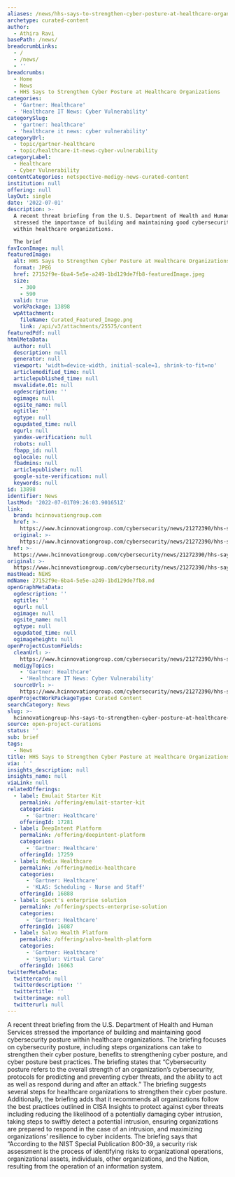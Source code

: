 ```yaml
---
aliases: /news/hhs-says-to-strengthen-cyber-posture-at-healthcare-organizations
archetype: curated-content
author:
  - Athira Ravi
basePath: /news/
breadcrumbLinks:
  - /
  - /news/
  - ''
breadcrumbs:
  - Home
  - News
  - HHS Says to Strengthen Cyber Posture at Healthcare Organizations
categories:
  - 'Gartner: Healthcare'
  - 'Healthcare IT News: Cyber Vulnerability'
categorySlug:
  - 'gartner: healthcare'
  - 'healthcare it news: cyber vulnerability'
categoryUrl:
  - topic/gartner-healthcare
  - topic/healthcare-it-news-cyber-vulnerability
categoryLabel:
  - Healthcare
  - Cyber Vulnerability
contentCategories: netspective-medigy-news-curated-content
institution: null
offering: null
layOut: single
date: '2022-07-01'
description: >-
  A recent threat briefing from the U.S. Department of Health and Human Services
  stressed the importance of building and maintaining good cybersecurity posture
  within healthcare organizations.

  The brief
favIconImage: null
featuredImage:
  alt: HHS Says to Strengthen Cyber Posture at Healthcare Organizations
  format: JPEG
  href: 27152f9e-6ba4-5e5e-a249-1bd129de7fb8-featuredImage.jpeg
  size:
    - 300
    - 590
  valid: true
  workPackage: 13898
  wpAttachment:
    fileName: Curated_Featured_Image.png
    link: /api/v3/attachments/25575/content
featuredPdf: null
htmlMetaData:
  author: null
  description: null
  generator: null
  viewport: 'width=device-width, initial-scale=1, shrink-to-fit=no'
  articlemodified_time: null
  articlepublished_time: null
  msvalidate.01: null
  ogdescription: ''
  ogimage: null
  ogsite_name: null
  ogtitle: ''
  ogtype: null
  ogupdated_time: null
  ogurl: null
  yandex-verification: null
  robots: null
  fbapp_id: null
  oglocale: null
  fbadmins: null
  articlepublisher: null
  google-site-verification: null
  keywords: null
id: 13898
identifier: News
lastMod: '2022-07-01T09:26:03.901651Z'
link:
  brand: hcinnovationgroup.com
  href: >-
    https://www.hcinnovationgroup.com/cybersecurity/news/21272390/hhs-says-strengthen-cyber-posture-at-healthcare-organizations
  original: >-
    https://www.hcinnovationgroup.com/cybersecurity/news/21272390/hhs-says-strengthen-cyber-posture-at-healthcare-organizations
href: >-
  https://www.hcinnovationgroup.com/cybersecurity/news/21272390/hhs-says-strengthen-cyber-posture-at-healthcare-organizations
original: >-
  https://www.hcinnovationgroup.com/cybersecurity/news/21272390/hhs-says-strengthen-cyber-posture-at-healthcare-organizations
mastHead: NEWS
mdName: 27152f9e-6ba4-5e5e-a249-1bd129de7fb8.md
openGraphMetaData:
  ogdescription: ''
  ogtitle: ''
  ogurl: null
  ogimage: null
  ogsite_name: null
  ogtype: null
  ogupdated_time: null
  ogimageheight: null
openProjectCustomFields:
  cleanUrl: >-
    https://www.hcinnovationgroup.com/cybersecurity/news/21272390/hhs-says-strengthen-cyber-posture-at-healthcare-organizations
  medigyTopics:
    - 'Gartner: Healthcare'
    - 'Healthcare IT News: Cyber Vulnerability'
  sourceUrl: >-
    https://www.hcinnovationgroup.com/cybersecurity/news/21272390/hhs-says-strengthen-cyber-posture-at-healthcare-organizations
openProjectWorkPackageType: Curated Content
searchCategory: News
slug: >-
  hcinnovationgroup-hhs-says-to-strengthen-cyber-posture-at-healthcare-organizations
source: open-project-curations
status: ''
sub: brief
tags:
  - News
title: HHS Says to Strengthen Cyber Posture at Healthcare Organizations
via: ' '
insights_description: null
insights_name: null
viaLink: null
relatedOfferings:
  - label: Emulait Starter Kit
    permalink: /offering/emulait-starter-kit
    categories:
      - 'Gartner: Healthcare'
    offeringId: 17281
  - label: DeepIntent Platform
    permalink: /offering/deepintent-platform
    categories:
      - 'Gartner: Healthcare'
    offeringId: 17259
  - label: Medix Healthcare
    permalink: /offering/medix-healthcare
    categories:
      - 'Gartner: Healthcare'
      - 'KLAS: Scheduling - Nurse and Staff'
    offeringId: 16888
  - label: Spect's enterprise solution
    permalink: /offering/spects-enterprise-solution
    categories:
      - 'Gartner: Healthcare'
    offeringId: 16087
  - label: Salvo Health Platform
    permalink: /offering/salvo-health-platform
    categories:
      - 'Gartner: Healthcare'
      - 'Symplur: Virtual Care'
    offeringId: 16063
twitterMetaData:
  twittercard: null
  twitterdescription: ''
  twittertitle: ''
  twitterimage: null
  twitterurl: null
---
```

<p>A recent threat briefing from the U.S. Department of Health and Human Services stressed the importance of building and maintaining good cybersecurity posture within healthcare organizations.
The briefing focuses on cybersecurity posture, including steps organizations can take to strengthen their cyber posture, benefits to strengthening cyber posture, and cyber posture best practices.
The briefing states that “Cybersecurity posture refers to the overall strength of an organization’s cybersecurity, protocols for predicting and preventing cyber threats, and the ability to act as well as respond during and after an attack.”
The briefing suggests several steps for healthcare organizations to strengthen their cyber posture. Additionally, the briefing adds that it recommends all organizations follow the best practices outlined in CISA Insights to protect against cyber threats including reducing the likelihood of a potentially damaging cyber intrusion, taking steps to swiftly detect a potential intrusion, ensuring organizations are prepared to respond in the case of an intrusion, and maximizing organizations’ resilience to cyber incidents.
The briefing says that “According to the NIST Special Publication 800-39, a security risk assessment is the process of identifying risks to organizational operations, organizational assets, individuals, other organizations, and the Nation, resulting from the operation of an information system.</p>